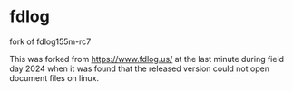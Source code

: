 # fdlog
fork of fdlog155m-rc7

This was forked from https://www.fdlog.us/ at the last minute during field day 2024 when it was found that the released version could not open document files on linux.
